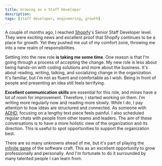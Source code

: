 ```yaml
---
title: Growing as a Staff Developer
description:
tags: [staff developer, engineering, growth]
---
```


A couple of months ago, I reached [Shopify](https://shopify.com)'s Senior Staff Developer level. They were exciting news and excellent proof that Shopify continues to be a place for growth. Yet they pushed me out of my comfort zone, throwing me into a new realm of responsibilities.

Settling into the new role **is taking me some time**. One reason is that I'm going through a process of accepting the change. My new role is less about being hands-on with coding solutions and more about the business. It's about reading, writing, talking, and socializing change in the organization. It's familiar, but I'm not as fluent and comfortable as I wish. Being in front of people and presenting an idea still feels terrifying.

**Excellent communication skills** are essential for this role, and mines have a lot of room for improvement. Therefore, I started working on them. I'm writing more regularly now and reading more slowly. While I do, I pay attention to how ideas are structured and connected. As someone with [ADHD](https://en.wikipedia.org/wiki/Attention_deficit_hyperactivity_disorder), focusing on a lengthy text piece feels painful. I also scheduled regular chats with people from other teams and leaders. The aim of these conversations is to have a more holistic view of the organization and its direction. This is useful to spot opportunities to support the organization best.

There are so many unknowns ahead of me, but it's part of playing the [infinite game](https://en.wikipedia.org/wiki/The_Infinite_Game) of the software craft. This as an excellent opportunity to grow professionally and personally. And I'm fortunate to do it surrounded by many talented people I can learn from.
